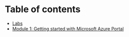 # Table of contents

* [Labs](README.md)
* [Module 1: Getting started with Microsoft Azure Portal](lab1.md)

